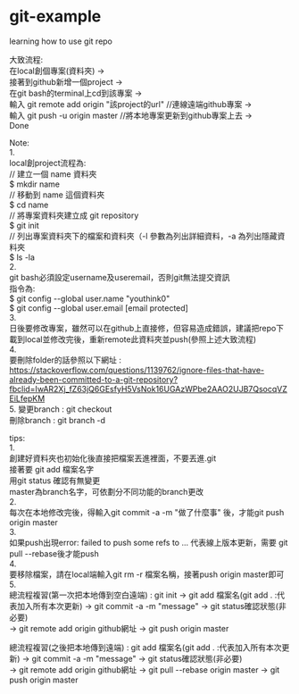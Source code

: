 # git-example
learning how to use git repo


大致流程:  
  在local創個專案(資料夾) ->  
  接著到github新增一個project ->  
  在git bash的terminal上cd到該專案 ->  
  輸入 git remote add origin "該project的url" //連線遠端github專案  ->  
  輸入 git push -u origin master //將本地專案更新到github專案上去 ->  
  Done  

Note:  
1.  
  local創project流程為:  
    // 建立一個 name 資料夾  
    $ mkdir name  
    // 移動到 name 這個資料夾  
    $ cd name  
    // 將專案資料夾建立成 git repository  
    $ git init  
    // 列出專案資料夾下的檔案和資料夾（-l 參數為列出詳細資料，-a 為列出隱藏資料夾  
    $ ls -la  
2.  
  git bash必須設定username及useremail，否則git無法提交資訊  
  指令為:  
    $ git config --global user.name "youthink0"  
    $ git config --global user.email [email protected]  
3.  
  日後要修改專案，雖然可以在github上直接修，但容易造成錯誤，建議把repo下載到local並修改完後，重新remote此資料夾並push(參照上述大致流程)  
4.  
  要刪除folder的話參照以下網址 : https://stackoverflow.com/questions/1139762/ignore-files-that-have-already-been-committed-to-a-git-repository?fbclid=IwAR2Xj_fZ63jQ6GEsfyH5VsNok16UGAzWPbe2AAO2UJB7QsocqVZEiLfepKM  
5.  變更branch : git checkout <branch>  
    刪除branch : git branch -d <branch>  

tips:  
1.  
  創建好資料夾也初始化後直接把檔案丟進裡面，不要丟進.git  
  接著要 git add 檔案名字  
  用git status 確認有無變更  
  master為branch名字，可依劃分不同功能的branch更改  
2.  
  每次在本地修改完後，得輸入git commit -a -m "做了什麼事" 後，才能git push origin master  
3.  
  如果push出現error: failed to push some refs to ...  代表線上版本更新，需要 git pull --rebase後才能push  
4.  
  要移除檔案，請在local端輸入git rm -r 檔案名稱，接著push origin master即可  
5.  
  總流程複習(第一次把本地傳到空白遠端) : git init -> git add 檔案名(git add . :代表加入所有本次更新) -> git commit -a -m "message" -> git status確認狀態(非必要)  
  ->  git remote add origin github網址 -> git push origin master  
  
  總流程複習(之後把本地傳到遠端) : git add 檔案名(git add . :代表加入所有本次更新) -> git commit -a -m "message" -> git status確認狀態(非必要)  
  ->  git remote add origin github網址 -> git pull --rebase origin master -> git push origin master  
